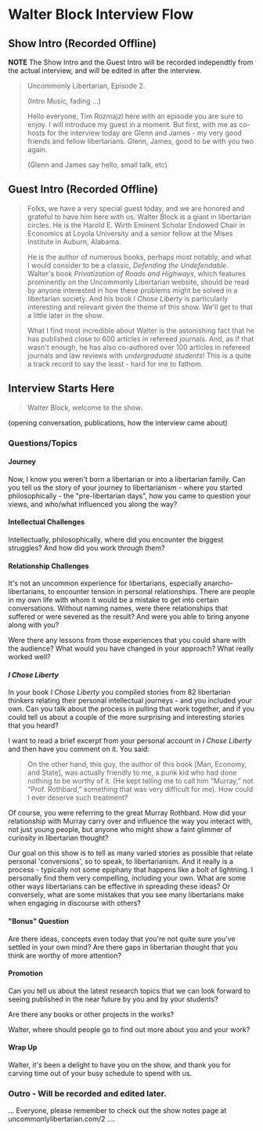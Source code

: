 # Walter Block Interview Flow

## Show Intro (Recorded Offline)

**NOTE** The Show Intro and the Guest Intro will be recorded independtly from the 
actual interview, and will be edited in after the interview.

> Uncommonly Libertarian, Episode 2.
> 
> (Intro Music, fading ...)
> 
> Hello everyone, Tim Rozmajzl here with an episode you are sure to enjoy.  I will introduce
> my guest in a moment.  But first, with me as co-hosts for the interview today are Glenn
> and James - my very good friends and fellow libertarians.  Glenn, James, good to be
> with you two again.  
> 
> (Glenn and James say hello, small talk, etc)

## Guest Intro (Recorded Offline)

> Folks, we have a very special guest today, and we are honored and grateful to
> have him here with us.  Walter Block is a giant in libertarian circles.  He
> is the Harold E. Wirth Eminent Scholar Endowed Chair in Economics at Loyola
> University and a senior fellow at the Mises Institute in Auburn, Alabama.  
>
> He is the author of numerous books, perhaps most notably, and what I would
> consider to be a classic, *Defending the Undefendable*.  Walter's book
> *Privatization of Roads and Highways*, which features prominently on the
> Uncommonly Libertarian website, should be read by anyone interested in how
> these problems might be solved in a libertarian society.  And his book *I
> Chose Liberty* is particularly interesting and relevant given the theme of
> this show.  We'll get to that a little later in the show.
>
> What I find most incredible about Walter is the astonishing fact that he 
> has published close to 600 articles in refereed journals.
> And, as if that wasn't enough, he has also co-authored over 100
> articles in refereed journals and law reviews with *undergraduate students*!
> This is a quite a track record to say the least - hard for me to fathom.
>

## Interview Starts Here
> Walter Block, welcome to the show.

(opening conversation, publications, how the interview came about)

### Questions/Topics

#### Journey
Now, I know you weren't born a libertarian or into a libertarian family. 
Can you tell us the story of your journey to libertarianism - where you
started philosophically - the "pre-libertarian days", how you came to 
question your views, and who/what influenced you along the way?

#### Intellectual Challenges
Intellectually, philosophically, where did you encounter the biggest struggles? 
And how did you work through them?

#### Relationship Challenges
It's not an uncommon experience for libertarians, especially
anarcho-libertarians, to encounter tension in personal relationships.  There
are people in my own life with whom it would be a mistake to get into certain
conversations.  Without naming names, were there relationships that suffered or
were severed as the result?  And were you able to bring anyone along with you?

Were there any lessons from those experiences that you could share with 
the audience?  What would you have changed in your approach?  What really
worked well?

#### *I Chose Liberty* 
In your book *I Chose Liberty* you compiled stories from 82 libertarian
thinkers relating their personal intellectual journeys - and you included your
own.  Can you talk about the process in pulling that work together, and if you could
tell us about a couple of the more surprising and interesting stories that you
heard?

I want to read a brief excerpt from your personal account in  *I Chose Liberty* 
and then have you comment on it.  You said:

> On the other hand, this guy, the author of this book [Man, Economy, and
> State], was actually friendly to me, a punk kid who had done nothing to be
> worthy of it. (He kept telling me to call him “Murray,” not “Prof.
> Rothbard,” something that was very difficult for me). How could I ever
> deserve such treatment?

Of course, you were referring to the great Murray Rothbard.  How did your
relationship with Murray carry over and influence the way you interact with, 
not just young people, but anyone who might show a faint glimmer of curiosity 
in libertarian thought?  

Our goal on this show is to tell as many varied stories as possible that relate
personal 'conversions', so to speak, to libertarianism.  And it really is a
process - typically not some epiphany that happens like a bolt of lightning. I
personally find them very compelling, including your own.  What are some other
ways libertarians can be effective in spreading these ideas?  Or conversely,
what are some mistakes that you see many libertarians make when engaging in
discourse with others?
  
#### "Bonus" Question
Are there ideas, concepts even today that you're not quite sure you've settled
in your own mind?  Are there gaps in libertarian thought that you think are
worthy of more attention?

#### Promotion
Can you tell us about the latest research topics that we can look forward to
seeing published in the near future by you and by your students?

Are there any books or other projects in the works?

Walter, where should people go to find out more about you and your work?  

#### Wrap Up
Walter, it's been a delight to have you on the show, and thank you for carving 
time out of your busy schedule to spend with us.

### Outro - Will be recorded and edited later.
... Everyone, please remember to check out the show notes page at 
uncommonlylibertarian.com/2 ....

